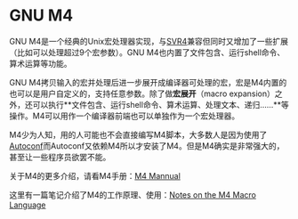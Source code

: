 # GNU M4

GNU M4是一个经典的Unix宏处理器实现，与[SVR4](https://kb.iu.edu/d/agjs)兼容但同时又增加了一些扩展（比如可以处理超过9个宏参数）。GNU M4也内置了文件包含、运行shell命令、算术运算等功能。

GNU M4拷贝输入的宏并处理后进一步展开成编译器可处理的宏，宏是M4内置的也可以是用户自定义的，支持任意参数。除了做**宏展开**（macro expansion）之外，还可以执行**文件包含、运行shell命令、算术运算、处理文本、递归……**等操作。M4可以用作一个编译器前端也可以单独作为一个宏处理器。

M4少为人知，用的人可能也不会直接编写M4脚本，大多数人是因为使用了[Autoconf](https://en.wikipedia.org/wiki/Autoconf)而Autoconf又依赖M4所以才安装了M4。但是M4确实是非常强大的，甚至让一些程序员欲罢不能。

关于M4的更多介绍，请看M4手册：[M4 Mannual](https://www.gnu.org/savannah-checkouts/gnu/m4/manual/m4-1.4.18/html_node/index.html)

这里有一篇笔记介绍了M4的工作原理、使用：[Notes on the M4 Macro Language](http://mbreen.com/m4.html)



